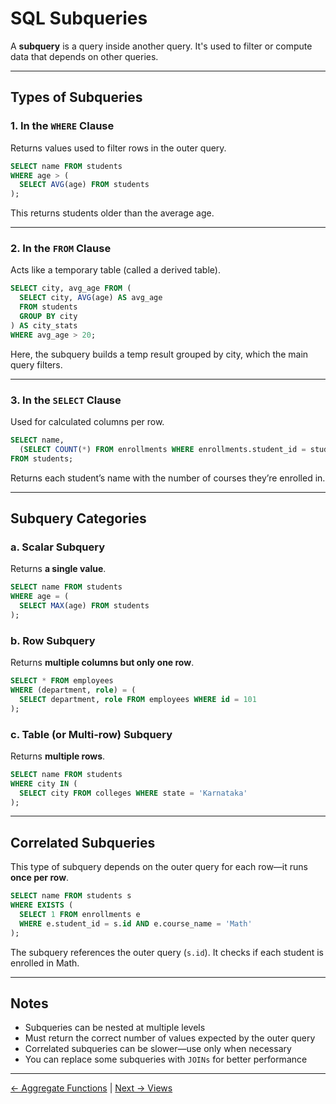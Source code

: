 # SQL Subqueries

A **subquery** is a query inside another query. It's used to filter or compute data that depends on other queries.

---

## Types of Subqueries

### 1. In the `WHERE` Clause

Returns values used to filter rows in the outer query.

```sql
SELECT name FROM students
WHERE age > (
  SELECT AVG(age) FROM students
);
````

This returns students older than the average age.

---

### 2. In the `FROM` Clause

Acts like a temporary table (called a derived table).

```sql
SELECT city, avg_age FROM (
  SELECT city, AVG(age) AS avg_age
  FROM students
  GROUP BY city
) AS city_stats
WHERE avg_age > 20;
```

Here, the subquery builds a temp result grouped by city, which the main query filters.

---

### 3. In the `SELECT` Clause

Used for calculated columns per row.

```sql
SELECT name,
  (SELECT COUNT(*) FROM enrollments WHERE enrollments.student_id = students.id) AS total_courses
FROM students;
```

Returns each student’s name with the number of courses they’re enrolled in.

---

## Subquery Categories

### a. Scalar Subquery

Returns **a single value**.

```sql
SELECT name FROM students
WHERE age = (
  SELECT MAX(age) FROM students
);
```

### b. Row Subquery

Returns **multiple columns but only one row**.

```sql
SELECT * FROM employees
WHERE (department, role) = (
  SELECT department, role FROM employees WHERE id = 101
);
```

### c. Table (or Multi-row) Subquery

Returns **multiple rows**.

```sql
SELECT name FROM students
WHERE city IN (
  SELECT city FROM colleges WHERE state = 'Karnataka'
);
```

---

## Correlated Subqueries

This type of subquery depends on the outer query for each row—it runs **once per row**.

```sql
SELECT name FROM students s
WHERE EXISTS (
  SELECT 1 FROM enrollments e
  WHERE e.student_id = s.id AND e.course_name = 'Math'
);
```

The subquery references the outer query (`s.id`). It checks if each student is enrolled in Math.

---

## Notes

* Subqueries can be nested at multiple levels
* Must return the correct number of values expected by the outer query
* Correlated subqueries can be slower—use only when necessary
* You can replace some subqueries with `JOINs` for better performance

---
[← Aggregate Functions](./aggregate.md) | [Next → Views](./views.md)